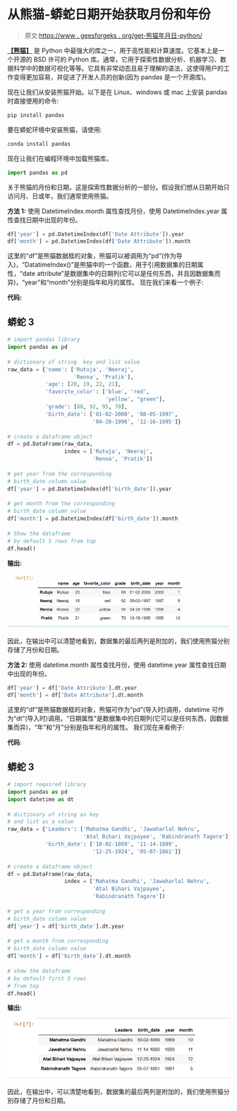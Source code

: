 # 从熊猫-蟒蛇日期开始获取月份和年份

> 原文:[https://www . geesforgeks . org/get-熊猫年月日-python/](https://www.geeksforgeeks.org/get-month-and-year-from-date-in-pandas-python/)

[**【熊猫】**](https://www.geeksforgeeks.org/introduction-to-pandas-in-python/) 是 Python 中最强大的库之一，用于高性能和计算速度。它基本上是一个开源的 BSD 许可的 Python 库。通常，它用于探索性数据分析、机器学习、数据科学中的数据可视化等等。它具有非常动态且易于理解的语法，这使得用户的工作变得更加容易，并促进了开发人员的创新(因为 pandas 是一个开源库)。

现在让我们从安装熊猫开始。以下是在 Linux、windows 或 mac 上安装 pandas 时直接使用的命令:

```py
pip install pandas
```

要在蟒蛇环境中安装熊猫，请使用:

```py
conda install pandas 
```

现在让我们在编程环境中加载熊猫库。

```py
import pandas as pd
```

关于熊猫的月份和日期，这是探索性数据分析的一部分。假设我们想从日期开始只访问月、日或年，我们通常使用熊猫。

**方法 1:** 使用 DatetimeIndex.month 属性查找月份，使用 DatetimeIndex.year 属性查找日期中出现的年份。

```py
df['year'] = pd.DatetimeIndex(df['Date Attribute']).year
df['month'] = pd.DatetimeIndex(df['Date Attribute']).month
```

这里的“df”是熊猫数据框的对象，熊猫可以被调用为“pd”(作为导入)，“DatatimeIndex()”是熊猫中的一个函数，用于引用数据集的日期属性，“date attribute”是数据集中的日期列(它可以是任何东西，并且因数据集而异)，“year”和“month”分别是指年和月的属性。
现在我们来看一个例子:

**代码:**

## 蟒蛇 3

```py
# import pandas library
import pandas as pd

# dictionary of string  key and list value
raw_data = {'name': ['Rutuja', 'Neeraj',
                     'Renna', 'Pratik'],
            'age': [20, 19, 22, 21],
            'favorite_color': ['blue', 'red',
                               'yellow', "green"],
            'grade': [88, 92, 95, 70],
            'birth_date': ['01-02-2000', '08-05-1997',
                           '04-28-1996', '12-16-1995']}

# create a dataframe object
df = pd.DataFrame(raw_data,
                  index = ['Rutuja', 'Neeraj',
                           'Renna', 'Pratik'])

# get year from the corresponding
# birth_date column value
df['year'] = pd.DatetimeIndex(df['birth_date']).year

# get month from the corresponding
# birth_date column value
df['month'] = pd.DatetimeIndex(df['birth_date']).month

# Show the dataframe
# by default 5 rows from top
df.head()
```

**输出:**

![](img/dff6dff8fece89895a328a8dfd57f762.png)

因此，在输出中可以清楚地看到，数据集的最后两列是附加的，我们使用熊猫分别存储了月份和日期。

**方法 2:** 使用 datetime.month 属性查找月份，使用 datetime.year 属性查找日期中出现的年份。

```py
df['year'] = df['Date Attribute'].dt.year
df['month'] = df['Date Attribute'].dt.month
```

这里的“df”是熊猫数据框的对象，熊猫可作为“pd”(导入时)调用，datetime 可作为“dt”(导入时)调用。“日期属性”是数据集中的日期列(它可以是任何东西，因数据集而异)，“年”和“月”分别是指年和月的属性。
我们现在来看例子:

**代码**:

## 蟒蛇 3

```py
# import required library
import pandas as pd
import datetime as dt

# dictionary of string as key
# and list as a value
raw_data = {'Leaders': ['Mahatma Gandhi', 'Jawaharlal Nehru',
                        'Atal Bihari Vajpayee', 'Rabindranath Tagore'],
            'birth_date': ['10-02-1869', '11-14-1889',
                           '12-25-1924', '05-07-1861']}

# create a dataframe object
df = pd.DataFrame(raw_data,
                  index = ['Mahatma Gandhi', 'Jawaharlal Nehru',
                           'Atal Bihari Vajpayee',
                           'Rabindranath Tagore'])

# get a year from corresponding
# birth_date column value
df['year'] = df['birth_date'].dt.year

# get a month from corresponding
# birth_date column value
df['month'] = df['birth_date'].dt.month

# show the dataframe
# by default first 5 rows
# from top
df.head()
```

**输出:**

![](img/05f57d3a4b15d2406ec5f6abaf2e7991.png)

因此，在输出中，可以清楚地看到，数据集的最后两列是附加的，我们使用熊猫分别存储了月份和日期。